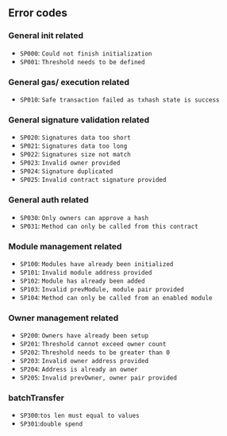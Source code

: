 ## Error codes

### General init related
- `SP000`: `Could not finish initialization`
- `SP001`: `Threshold needs to be defined`

### General gas/ execution related
- `SP010`: `Safe transaction failed as txhash state is success`

### General signature validation related
- `SP020`: `Signatures data too short`
- `SP021`: `Signatures data too long`
- `SP022`: `Signatures size not match`
- `SP023`: `Invalid owner provided`
- `SP024`: `Signature duplicated`
- `SP025`: `Invalid contract signature provided`

### General auth related
- `SP030`: `Only owners can approve a hash`
- `SP031`: `Method can only be called from this contract`

### Module management related
- `SP100`: `Modules have already been initialized`
- `SP101`: `Invalid module address provided`
- `SP102`: `Module has already been added`
- `SP103`: `Invalid prevModule, module pair provided`
- `SP104`: `Method can only be called from an enabled module`

### Owner management related
- `SP200`: `Owners have already been setup`
- `SP201`: `Threshold cannot exceed owner count`
- `SP202`: `Threshold needs to be greater than 0`
- `SP203`: `Invalid owner address provided`
- `SP204`: `Address is already an owner`
- `SP205`: `Invalid prevOwner, owner pair provided`

### batchTransfer
- `SP300`:`tos len must equal to values`
- `SP301`:`double spend`